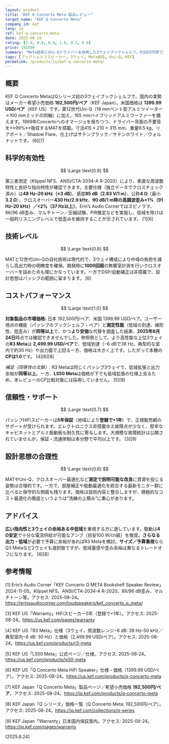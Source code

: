 ```yaml
---
layout: product
title: "KEF Q Concerto Meta 製品レビュー"
target_name: "KEF Q Concerto Meta"
company_id: kef
lang: ja
ref: kef-q-concerto-meta
date: 2025-08-24
rating: [3.9, 0.8, 0.8, 1.0, 0.7, 0.6]
price: 192500
summary: "Meta技術とUni-Qドライバーを採用した3ウェイブックシェルフ。約20万円帯で測定面の整ったパフォーマンスを提供。"
tags: [ブックシェルフスピーカー, 3ウェイ, Meta技術, Uni-Q, KEF]
permalink: /products/ja/kef-q-concerto-meta/
---
```


## 概要

KEF Q Concerto MetaはQシリーズ初の3ウェイブックシェルフで、国内の実勢はメーカー希望小売価格 **192,500円/ペア**（KEF Japan）。米国価格は **1399.99 USD/ペア**（KEF US）です。第12世代Uni-Q（19 mmベント型アルミツイーター＋100 mmミッドの同軸）に加え、165 mmハイブリッドアルミウーファーを備えます。1969年Concertoへのオマージュを保ちつつ、ドライバー背面の不要音を**99%**吸収するMATを搭載。寸法415 × 210 × 315 mm、重量9.5 kg、リアポート／Shadow Flare、仕上げはサテンブラック／サテンホワイト／ウォルナットです。 [6][7]

## 科学的有効性

$$ \Large \text{0.8} $$

第三者測定（Klippel NFS、ANSI/CTA-2034-A R-2020）により、素直な周波数特性と良好な指向特性が確認できます。主要仕様（独立データでクロスチェック済み）は**48 Hz–20 kHz（±3 dB）**、感度**85 dB（2.83 V/1 m）**、公称**4 Ω**（最小**3.2 Ω**）、クロスオーバー**430 Hz/2.9 kHz**、**90 dB/1 m時の高調波歪み<1%（91 Hz–20 kHz）／<2%（37 Hz以上）**。Erin’s Audio Cornerではスピノラマ、86/96 dB歪み、マルチトーン／圧縮試験、PIR推定などを実施し、低域を除けば一般的リスニングレベルで低歪みを維持することが示されています。 [1][6]

## 技術レベル

$$ \Large \text{0.8} $$

MATと12世代Uni-Qの自社技術は現代的で、3ウェイ構成により中域の負担を減らし高出力時の明瞭度を確保。開発時に**1000回超**の無響室計測を行いクロスオーバーを詰めた点も理にかなっています。一方でDSP/自動補正は非搭載で、設計思想はパッシブの範囲に留まります。 [6]

## コストパフォーマンス

$$ \Large \text{1.0} $$

**対象製品の市場価格:** 日本 192,500円/ペア、米国 1399.99 USD/ペア。ユーザー視点の機能（パッシブのブックシェルフ・ペア）と**測定性能**（低域の到達、線形性、低歪み）が**同等以上**で、かつ**より安価**な代替を調査した結果、**2025年8月24日**時点では確認できませんでした。参照例として、より高性能な上位3ウェイの**R3 Meta**は **2,499.99 USD/ペア**で、低域到達（−6 dBで38 Hz、典型的な室内で約30 Hz）や出力面で上回る一方、価格は大きく上です。したがって本機の**CPは1.0**です。 [4][6][8]

*補足（同等性の文脈）:* R3 Metaは同じくパッシブ3ウェイで、低域拡張と出力余裕が**同等以上**。一方、**LS50 Meta**は価格が下でも低域拡張の仕様上劣るため、本レビューのCP比較対象には採用していません。 [5][8]

## 信頼性・サポート

$$ \Large \text{0.7} $$

パッシブHiFiスピーカーは**5年保証**（地域により**登録で+1年**）で、正規販売網のサポートが受けられます。エレクトロニクス非搭載ゆえ故障点が少なく、堅牢なキャビネットとアルミ振動板も耐久性に寄与します。大規模な故障統計は公開されていませんが、保証・流通体制は本分野で平均以上です。 [3][9]

## 設計思想の合理性

$$ \Large \text{0.6} $$

MATやUni-Q、クロスオーバー最適化など**測定で説明可能な改良**に資源を投じる姿勢は合理的です。一方で、部屋補正や能動最適化を統合する最新モニター群に比べると保守的な側面も残ります。価格は技術内容と整合しますが、積極的なコスト最適化の徹底というよりは“洗練の上積み”に重心があります。

## アドバイス

**広い指向性と3ウェイの余裕ある中低域**を重視する方に適しています。駆動は**4 Ω安定**で十分な電流供給が可能なアンプ（目安100 W/ch級）を推奨。**さらなる出力・低域**が必要で予算に余裕があればR3 Metaを検討。**サイズ／予算重視**ならQ3 Metaなど2ウェイも選択肢ですが、低域量感や歪み余裕は異なるトレードオフになります。 [6][8]

## 参考情報

[1] Erin’s Audio Corner「KEF Concerto Q META Bookshelf Speaker Review」2024-11-05。Klippel NFS、ANSI/CTA-2034-A R-2020、86/96 dB歪み、マルチトーン等。アクセス: 2025-08-24。https://erinsaudiocorner.com/loudspeakers/kef_concerto_q_meta/

[3] KEF US「Warranty」HiFiスピーカー5年（登録で+1年）。アクセス: 2025-08-24。https://us.kef.com/pages/warranty

[4] KEF US「R3 Meta」仕様（3ウェイ、周波数レンジ−6 dB: 38 Hz–50 kHz／典型室内−6 dB: 30 Hz）と価格（2,499.99 USD/ペア）。アクセス: 2025-08-24。https://us.kef.com/products/r3-meta

[5] KEF US「LS50 Meta」公式ページ／仕様。アクセス: 2025-08-24。https://us.kef.com/products/ls50-meta

[6] KEF US「Q Concerto Meta HiFi Speaker」仕様・価格（1399.99 USD/ペア）。アクセス: 2025-08-24。https://us.kef.com/products/q-concerto-meta

[7] KEF Japan「Q Concerto Meta」製品ページ／希望小売価格 **192,500円/ペア**。アクセス: 2025-08-24。https://jp.kef.com/products/q-concerto-meta

[8] KEF Japan「Q シリーズ」価格一覧（Q Concerto Meta: 192,500円/ペア）。アクセス: 2025-08-24。https://jp.kef.com/collections/q-series

[9] KEF Japan「Warranty」日本国内保証案内。アクセス: 2025-08-24。https://jp.kef.com/pages/warranty

(2025.8.24)

